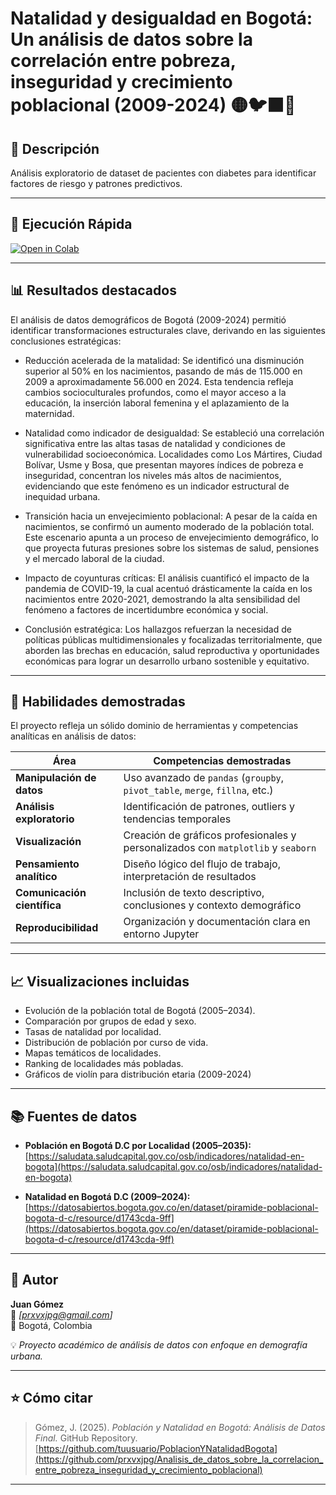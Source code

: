 # Natalidad y desigualdad en Bogotá: Un análisis de datos sobre la correlación entre pobreza, inseguridad y crecimiento poblacional (2009-2024)  🟡🐦‍⬛🔴 

## 📖 Descripción
Análisis exploratorio de dataset de pacientes con diabetes para identificar factores de riesgo y patrones predictivos.

---

## 🚀 Ejecución Rápida
[![Open in Colab](https://colab.research.google.com/assets/colab-badge.svg)](https://colab.research.google.com/drive/1riysf6eRqfz_YBh-SwbGrYEL5QWpg7FY)


---

## 📊 Resultados destacados

El análisis de datos demográficos de Bogotá (2009-2024) permitió identificar transformaciones estructurales clave, derivando en las siguientes conclusiones estratégicas:

- Reducción acelerada de la matalidad: Se identificó una disminución superior al 50% en los nacimientos, pasando de más de 115.000 en 2009 a aproximadamente 56.000 en 2024. Esta tendencia refleja cambios socioculturales profundos, como el mayor acceso a la educación, la inserción laboral femenina y el aplazamiento de la maternidad.

- Natalidad como indicador de desigualdad: Se estableció una correlación significativa entre las altas tasas de natalidad y condiciones de vulnerabilidad socioeconómica. Localidades como Los Mártires, Ciudad Bolívar, Usme y Bosa, que presentan mayores índices de pobreza e inseguridad, concentran los niveles más altos de nacimientos, evidenciando que este fenómeno es un indicador estructural de inequidad urbana.

- Transición hacia un envejecimiento poblacional: A pesar de la caída en nacimientos, se confirmó un aumento moderado de la población total. Este escenario apunta a un proceso de envejecimiento demográfico, lo que proyecta futuras presiones sobre los sistemas de salud, pensiones y el mercado laboral de la ciudad.

- Impacto de coyunturas críticas: El análisis cuantificó el impacto de la pandemia de COVID-19, la cual acentuó drásticamente la caída en los nacimientos entre 2020-2021, demostrando la alta sensibilidad del fenómeno a factores de incertidumbre económica y social.

- Conclusión estratégica: Los hallazgos refuerzan la necesidad de políticas públicas multidimensionales y focalizadas territorialmente, que aborden las brechas en educación, salud reproductiva y oportunidades económicas para lograr un desarrollo urbano sostenible y equitativo.


---

## 🧠 Habilidades demostradas

El proyecto refleja un sólido dominio de herramientas y competencias analíticas en análisis de datos:

| Área | Competencias demostradas |
|------|---------------------------|
| **Manipulación de datos** | Uso avanzado de `pandas` (`groupby`, `pivot_table`, `merge`, `fillna`, etc.) |
| **Análisis exploratorio** | Identificación de patrones, outliers y tendencias temporales |
| **Visualización** | Creación de gráficos profesionales y personalizados con `matplotlib` y `seaborn` |
| **Pensamiento analítico** | Diseño lógico del flujo de trabajo, interpretación de resultados |
| **Comunicación científica** | Inclusión de texto descriptivo, conclusiones y contexto demográfico |
| **Reproducibilidad** | Organización y documentación clara en entorno Jupyter |

---

## 📈 Visualizaciones incluidas

- Evolución de la población total de Bogotá (2005–2034).  
- Comparación por grupos de edad y sexo.  
- Tasas de natalidad por localidad.  
- Distribución de población por curso de vida.  
- Mapas temáticos de localidades.  
- Ranking de localidades más pobladas.  
- Gráficos de violín para distribución etaria (2009-2024)

---

## 📚 Fuentes de datos

- **Población en Bogotá D.C por Localidad (2005–2035):**  
  [https://saludata.saludcapital.gov.co/osb/indicadores/natalidad-en-bogota](https://saludata.saludcapital.gov.co/osb/indicadores/natalidad-en-bogota)

- **Natalidad en Bogotá D.C (2009–2024):**  
  [https://datosabiertos.bogota.gov.co/en/dataset/piramide-poblacional-bogota-d-c/resource/d1743cda-9ff](https://datosabiertos.bogota.gov.co/en/dataset/piramide-poblacional-bogota-d-c/resource/d1743cda-9ff)

---

## 👤 Autor

**Juan Gómez**  
📧 *[prxvxjpg@gmail.com]*  
📍 Bogotá, Colombia  

💡 *Proyecto académico de análisis de datos con enfoque en demografía urbana.*

---

## ⭐ Cómo citar

> Gómez, J. (2025). *Población y Natalidad en Bogotá: Análisis de Datos Final.* GitHub Repository.  
> [https://github.com/tuusuario/PoblacionYNatalidadBogota](https://github.com/prxvxjpg/Analisis_de_datos_sobre_la_correlacion_entre_pobreza_inseguridad_y_crecimiento_poblacional)

---

